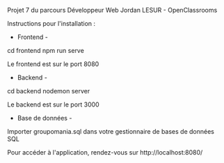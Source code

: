 Projet 7 du parcours Développeur Web
Jordan LESUR - OpenClassrooms

Instructions pour l'installation :

- Frontend -

cd frontend
npm run serve

Le frontend est sur le port 8080

- Backend -

cd backend
nodemon server

Le backend est sur le port 3000

- Base de données -

Importer groupomania.sql dans votre gestionnaire de bases de données SQL


Pour accéder à l'application, rendez-vous sur http://localhost:8080/